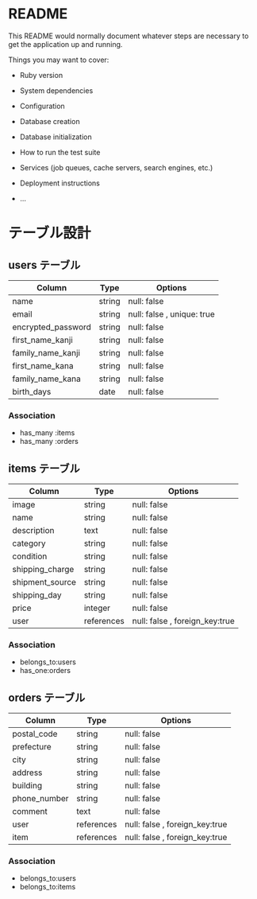 # README

This README would normally document whatever steps are necessary to get the
application up and running.

Things you may want to cover:

* Ruby version

* System dependencies

* Configuration

* Database creation

* Database initialization

* How to run the test suite

* Services (job queues, cache servers, search engines, etc.)

* Deployment instructions

* ...



# テーブル設計

## users テーブル

| Column              | Type   | Options     |
| ------------------- | ------ | ----------- |
| name                | string | null: false |                     
| email               | string | null: false , unique: true |
| encrypted_password  | string | null: false |
| first_name_kanji    | string | null: false |
| family_name_kanji   | string | null: false |
| first_name_kana     | string | null: false |
| family_name_kana    | string | null: false |
| birth_days          | date   | null: false |

### Association

* has_many :items
* has_many :orders



## items テーブル

| Column              | Type       | Options     |
| ------------------- | ---------- | ----------- |
| image               | string     | null: false |
| name                | string     | null: false |
| description         | text       | null: false |
| category            | string     | null: false |
| condition           | string     | null: false |
| shipping_charge     | string     | null: false |
| shipment_source     | string     | null: false |
| shipping_day        | string     | null: false |
| price               | integer    | null: false |
| user                | references | null: false , foreign_key:true |

### Association

* belongs_to:users
* has_one:orders



## orders テーブル

| Column        | Type       | Options     |
| ------------- | ---------- | ----------- |
| postal_code   | string     | null: false |
| prefecture    | string     | null: false |
| city          | string     | null: false |
| address       | string     | null: false |
| building      | string     | null: false |
| phone_number  | string     | null: false |
| comment       | text       | null: false | 
| user          | references | null: false , foreign_key:true |
| item          | references | null: false , foreign_key:true |

### Association

* belongs_to:users
* belongs_to:items




